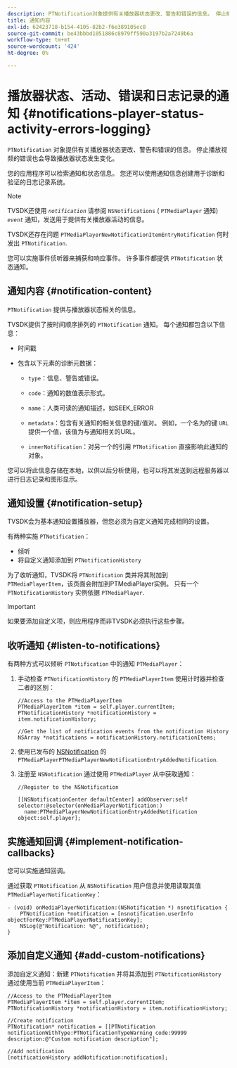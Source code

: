 ```yaml
---
description: PTNotification对象提供有关播放器状态更改、警告和错误的信息。 停止播放视频的错误也会导致播放器状态发生变化。
title: 通知内容
exl-id: 62423718-b154-4105-82b2-f6e389105ec8
source-git-commit: be43bbbd1051886c8979ff590a3197b2a7249b6a
workflow-type: tm+mt
source-wordcount: '424'
ht-degree: 0%

---
```


# 播放器状态、活动、错误和日志记录的通知 {#notifications-player-status-activity-errors-logging}

`PTNotification` 对象提供有关播放器状态更改、警告和错误的信息。 停止播放视频的错误也会导致播放器状态发生变化。

您的应用程序可以检索通知和状态信息。 您还可以使用通知信息创建用于诊断和验证的日志记录系统。

>[!NOTE]
>
>TVSDK还使用 *`notification`* 请参阅 `NSNotifications` ( `PTMediaPlayer` 通知) *`event`* 通知，发送用于提供有关播放器活动的信息。

TVSDK还存在问题 `PTMediaPlayerNewNotificationItemEntryNotification` 何时发出 `PTNotification`.

您可以实施事件侦听器来捕获和响应事件。 许多事件都提供 `PTNotification` 状态通知。

## 通知内容 {#notification-content}

`PTNotification` 提供与播放器状态相关的信息。

TVSDK提供了按时间顺序排列的 `PTNotification` 通知。 每个通知都包含以下信息：

* 时间戳
* 包含以下元素的诊断元数据：

   * `type`：信息、警告或错误。
   * `code`：通知的数值表示形式。
   * `name`：人类可读的通知描述，如SEEK_ERROR
   * `metadata`：包含有关通知的相关信息的键/值对。 例如，一个名为的键 `URL` 提供一个值，该值为与通知相关的URL。

   * `innerNotification`：对另一个的引用 `PTNotification` 直接影响此通知的对象。

您可以将此信息存储在本地，以供以后分析使用，也可以将其发送到远程服务器以进行日志记录和图形显示。

## 通知设置 {#notification-setup}

TVSDK会为基本通知设置播放器，但您必须为自定义通知完成相同的设置。

有两种实施 `PTNotification`：

* 倾听
* 将自定义通知添加到 `PTNotificationHistory`

为了收听通知，TVSDK将 `PTNotification` 类并将其附加到 `PTMediaPlayerItem`，该页面会附加到PTMediaPlayer实例。 只有一个 `PTNotificationHistory` 实例依据 `PTMediaPlayer`.

>[!IMPORTANT]
>
>如果要添加自定义项，则应用程序而非TVSDK必须执行这些步骤。

## 收听通知 {#listen-to-notifications}

有两种方式可以倾听 `PTNotification` 中的通知 `PTMediaPlayer`：

1. 手动检查 `PTNotificationHistory` 的 `PTMediaPlayerItem` 使用计时器并检查二者的区别：

   ```
   //Access to the PTMediaPlayerItem  
   PTMediaPlayerItem *item = self.player.currentItem; 
   PTNotificationHistory *notificationHistory = item.notificationHistory; 
   
   //Get the list of notification events from the notification History  
   NSArray *notifications = notificationHistory.notificationItems;
   ```

1. 使用已发布的 [NSNotification](https://developer.apple.com/library/mac/%23documentation/Cocoa/Reference/Foundation/Classes/NSNotification_Class/Reference/Reference.html) 的 `PTMediaPlayerPTMediaPlayerNewNotificationEntryAddedNotification`.
1. 注册至 `NSNotification` 通过使用 `PTMediaPlayer` 从中获取通知：

   ```
   //Register to the NSNotification 
   
   [[NSNotificationCenter defaultCenter] addObserver:self selector:@selector(onMediaPlayerNotification:)  
     name:PTMediaPlayerNewNotificationEntryAddedNotification object:self.player];
   ```

## 实施通知回调 {#implement-notification-callbacks}

您可以实施通知回调。

通过获取 `PTNotification` 从 `NSNotification` 用户信息并使用读取其值 `PTMediaPlayerNotificationKey`：

```
- (void) onMediaPlayerNotification:(NSNotification *) nsnotification { 
    PTNotification *notification = [nsnotification.userInfo objectForKey:PTMediaPlayerNotificationKey]; 
    NSLog(@"Notification: %@", notification); 
}
```

## 添加自定义通知 {#add-custom-notifications}

添加自定义通知：新建 `PTNotification` 并将其添加到 `PTNotificationHistory` 通过使用当前 `PTMediaPlayerItem`：

```
//Access to the PTMediaPlayerItem  
PTMediaPlayerItem *item = self.player.currentItem; 
PTNotificationHistory *notificationHistory = item.notificationHistory; 
 
//Create notification 
PTNotification* notification = [[PTNotification notificationWithType:PTNotificationTypeWarning code:99999 description:@"Custom notification description"]; 
 
//Add notification 
[notificationHistory addNotification:notification];
```
